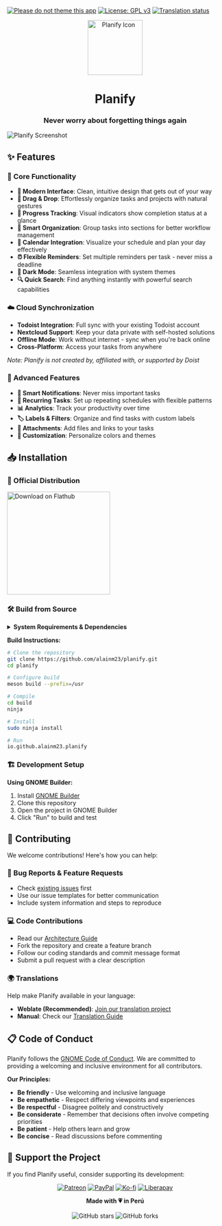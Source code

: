 [![Please do not theme this app](https://stopthemingmy.app/badge.svg)](https://stopthemingmy.app)
[![License: GPL v3](https://img.shields.io/badge/License-GPL%20v3-blue.svg)](http://www.gnu.org/licenses/gpl-3.0)
<a href="https://hosted.weblate.org/engage/planner/">
<img src="https://hosted.weblate.org/widget/planner/translations/svg-badge.svg" alt="Translation status" />
</a>

<div align="center">
  <span align="center"> <img width="128" height="128" class="center" src="data/icons/hicolor/scalable/apps/io.github.alainm23.planify.svg" alt="Planify Icon"></span>
  <h1 align="center">Planify</h1>
  <h3 align="center">Never worry about forgetting things again</h3>
</div>

![Planify Screenshot](https://raw.githubusercontent.com/alainm23/planify/master/data/resources/screenshot/screenshot-03.png)

## ✨ Features

### 🎯 Core Functionality
- **🚀 Modern Interface**: Clean, intuitive design that gets out of your way
- **🤚 Drag & Drop**: Effortlessly organize tasks and projects with natural gestures
- **💯 Progress Tracking**: Visual indicators show completion status at a glance
- **📂 Smart Organization**: Group tasks into sections for better workflow management
- **📅 Calendar Integration**: Visualize your schedule and plan your day effectively
- **⏰ Flexible Reminders**: Set multiple reminders per task - never miss a deadline
- **🌙 Dark Mode**: Seamless integration with system themes
- **🔍 Quick Search**: Find anything instantly with powerful search capabilities

### ☁️ Cloud Synchronization
- **Todoist Integration**: Full sync with your existing Todoist account
- **Nextcloud Support**: Keep your data private with self-hosted solutions
- **Offline Mode**: Work without internet - sync when you're back online
- **Cross-Platform**: Access your tasks from anywhere

*Note: Planify is not created by, affiliated with, or supported by Doist*

### 💎 Advanced Features
- **🔔 Smart Notifications**: Never miss important tasks
- **🔁 Recurring Tasks**: Set up repeating schedules with flexible patterns
- **📊 Analytics**: Track your productivity over time
- **🏷️ Labels & Filters**: Organize and find tasks with custom labels
- **📎 Attachments**: Add files and links to your tasks
- **🎨 Customization**: Personalize colors and themes

## 📥 Installation

### 🏪 Official Distribution

<a href="https://flathub.org/apps/details/io.github.alainm23.planify" rel="noreferrer noopener" target="_blank">
  <img loading="lazy" draggable="false" width='240' alt='Download on Flathub' src='https://dl.flathub.org/assets/badges/flathub-badge-en.png' />
</a>

### 🛠 Build from Source

<details>
<summary><strong>System Requirements & Dependencies</strong></summary>

**Minimum Requirements:**
- Linux distribution with GTK4 support
- 2GB RAM
- 500MB disk space

**Build Dependencies:**

| Package | Version |
|---------|---------|
| meson | ≥ 0.56 |
| valac | ≥ 0.48 |
| gio-2.0 | ≥ 2.80.3 |
| glib-2.0 | ≥ 2.80.3 |
| gee-0.8 | ≥ 0.20.6 |
| gtk4 | ≥ 4.14.4 |
| libsoup-3.0 | ≥ 3.4.4 |
| sqlite3 | ≥ 3.45.1 |
| libadwaita-1 | ≥ 1.5.3 |
| webkitgtk-6.0 | ≥ 2.44.3 |
| json-glib-1.0 | ≥ 1.8.0 |
| libecal-2.0 | ≥ 3.52.4 |
| libedataserver-1.2 | ≥ 3.52.4 |
| libportal | ≥ 0.7.1 |
| libportal-gtk4 | ≥ 0.7.1 |
| gxml-0.20 | ≥ 0.21.0 |
| libsecret-1 | ≥ 0.21.4 |
| libspelling-dev | latest |
| gtksourceview-5 | 5.12.1 |

**Install Dependencies:**

**Fedora/RHEL:**
```bash
sudo dnf install vala meson ninja-build gtk4-devel libadwaita-devel libgee-devel libsoup3-devel webkitgtk6.0-devel libportal-devel libportal-gtk4-devel evolution-devel libspelling-devel gtksourceview5-devel
```

**Ubuntu/Debian:**
```bash
sudo apt install valac meson ninja-build libgtk-4-dev libadwaita-1-dev libgee-0.8-dev libjson-glib-dev libecal2.0-dev libsoup-3.0-dev libwebkitgtk-6.0-dev libportal-dev libportal-gtk4-dev libspelling-1-dev libgtksourceview-5-dev
```

</details>

**Build Instructions:**

```bash
# Clone the repository
git clone https://github.com/alainm23/planify.git
cd planify

# Configure build
meson build --prefix=/usr

# Compile
cd build
ninja

# Install
sudo ninja install

# Run
io.github.alainm23.planify
```

### 🏗️ Development Setup

**Using GNOME Builder:**
1. Install [GNOME Builder](https://apps.gnome.org/Builder/)
2. Clone this repository
3. Open the project in GNOME Builder
4. Click "Run" to build and test

## 🤝 Contributing

We welcome contributions! Here's how you can help:

### 🐛 Bug Reports & Feature Requests
- Check [existing issues](https://github.com/alainm23/planify/issues) first
- Use our issue templates for better communication
- Include system information and steps to reproduce

### 💻 Code Contributions
- Read our [Architecture Guide](ARCHITECTURE.md)
- Fork the repository and create a feature branch
- Follow our coding standards and commit message format
- Submit a pull request with a clear description

### 🌍 Translations
Help make Planify available in your language:

- **Weblate (Recommended)**: [Join our translation project](https://hosted.weblate.org/engage/planner/)
- **Manual**: Check our [Translation Guide](po/README.md)

## 📋 Code of Conduct

Planify follows the [GNOME Code of Conduct](https://conduct.gnome.org/). We are committed to providing a welcoming and inclusive environment for all contributors.

**Our Principles:**
- **Be friendly** - Use welcoming and inclusive language
- **Be empathetic** - Respect differing viewpoints and experiences  
- **Be respectful** - Disagree politely and constructively
- **Be considerate** - Remember that decisions often involve competing priorities
- **Be patient** - Help others learn and grow
- **Be concise** - Read discussions before commenting

## 💝 Support the Project

If you find Planify useful, consider supporting its development:

<div align="center">

[![Patreon](https://img.shields.io/badge/Patreon-F96854?style=for-the-badge&logo=patreon&logoColor=white)](https://www.patreon.com/alainm23)
[![PayPal](https://img.shields.io/badge/PayPal-00457C?style=for-the-badge&logo=paypal&logoColor=white)](https://www.paypal.me/alainm23)
[![Ko-fi](https://img.shields.io/badge/Ko--fi-F16061?style=for-the-badge&logo=ko-fi&logoColor=white)](https://ko-fi.com/alainm23)
[![Liberapay](https://img.shields.io/badge/Liberapay-F6C915?style=for-the-badge&logo=liberapay&logoColor=black)](https://liberapay.com/Alain)

</div>

<div align="center">
  <strong>Made with 💗 in Perú</strong>
  <br><br>
  <img src="https://img.shields.io/github/stars/alainm23/planify?style=social" alt="GitHub stars">
  <img src="https://img.shields.io/github/forks/alainm23/planify?style=social" alt="GitHub forks">
</div>